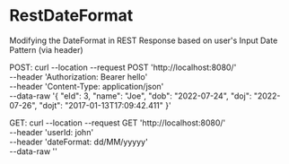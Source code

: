 # RestDateFormat

Modifying the DateFormat in REST Response based on user's Input Date Pattern (via header)

POST:
curl --location --request POST 'http://localhost:8080/' \
--header 'Authorization: Bearer hello' \
--header 'Content-Type: application/json' \
--data-raw '{
    "eId": 3,
    "name": "Joe",
    "dob": "2022-07-24",
    "doj": "2022-07-26",
    "dojt": "2017-01-13T17:09:42.411"
}'


GET:
curl --location --request GET 'http://localhost:8080/' \
--header 'userId: john' \
--header 'dateFormat: dd/MM/yyyyy' \
--data-raw ''

